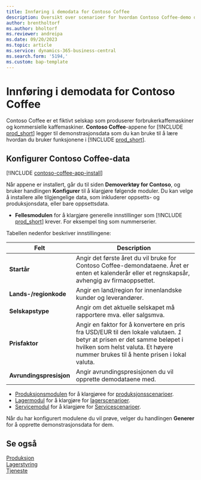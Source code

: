 ```yaml
---
title: Innføring i demodata for Contoso Coffee
description: Oversikt over scenarioer for hvordan Contoso Coffee-demo data kan hjelpe deg å lære hvordan du bruker funksjonene i Business Central.
author: brentholtorf
ms.author: bholtorf
ms.reviewer: andreipa
ms.date: 09/20/2023
ms.topic: article
ms.service: dynamics-365-business-central
ms.search.form: '5194,'
ms.custom: bap-template
---
```


# <a name="introduction-to-contoso-coffee-demo-data"></a>Innføring i demodata for Contoso Coffee

Contoso Coffee er et fiktivt selskap som produserer forbrukerkaffemaskiner og kommersielle kaffemaskiner. **Contoso Coffee**-appene for [!INCLUDE [prod_short](../includes/prod_short.md)] legger til demonstrasjonsdata som du kan bruke til å lære hvordan du bruker funksjonene i [!INCLUDE [prod_short](../includes/prod_short.md)].  

## <a name="set-up-contoso-coffee-data"></a>Konfigurer Contoso Coffee-data

[!INCLUDE [contoso-coffee-app-install](../includes/contoso-coffee-app-install.md)]

Når appene er installert, går du til siden **Demoverktøy for Contoso**, og bruker handlingen **Konfigurer** til å klargjøre følgende moduler. Du kan velge å installere alle tilgjengelige data, som inkluderer oppsetts- og produksjonsdata, eller bare oppsettsdata.

 - **Fellesmodulen** for å klargjøre generelle innstillinger som [!INCLUDE [prod_short](../includes/prod_short.md)] krever. For eksempel ting som nummerserier. 

Tabellen nedenfor beskriver innstillingene:  

|Felt  |Description  |
|---------|---------|
|**Startår** |Angir det første året du vil bruke for Contoso Coffee-demondataene. Året er enten et kalenderår eller et regnskapsår, avhengig av firmaoppsettet.|
|**Lands-/regionkode**|Angir en land/region for innenlandske kunder og leverandører.|
|**Selskapstype**    |Angir om det aktuelle selskapet må rapportere mva. eller salgsmva. |
|**Prisfaktor**     |Angir en faktor for å konvertere en pris fra USD/EUR til den lokale valutaen. *1* betyr at prisen er det samme beløpet i hvilken som helst valuta. Et høyere nummer brukes til å hente prisen i lokal valuta. |
|**Avrundingspresisjon**  |Angir avrundingspresisjonen du vil opprette demodataene med.|

 - [Produksjonsmodulen](manufacturing/contoso-coffee-manufacturing-intro.md) for å klargjøree for [produksjonsscenarioer](manufacturing/contoso-coffee-manufacturing-intro.md#scenarios).
 - [Lagermodul](warehousing/contoso-coffee-warehousing-intro.md) for å klargjøre for [lagerscenarioer](warehousing/contoso-coffee-warehousing-intro.md#scenarios).
 - [Servicemodul](service/contoso-coffee-service-intro.md) for å klargjøre for [Servicescenarioer](service/contoso-coffee-service-intro.md#scenarios).

Når du har konfigurert modulene du vil prøve, velger du handlingen **Generer** for å opprette demonstrasjonsdata for dem.

## <a name="see-also"></a>Se også

[Produksjon](../production-manage-manufacturing.md)  
[Lagerstyring](../warehouse-manage-warehouse.md)  
[Tjeneste](../service-service.md)
<!-- [Projects and Jobs](../projects-manage-projects.md) -->

